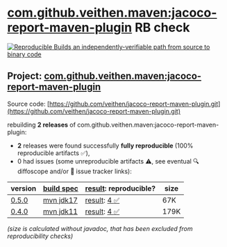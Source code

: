 [com.github.veithen.maven:jacoco-report-maven-plugin](https://central.sonatype.com/artifact/com.github.veithen.maven/jacoco-report-maven-plugin/versions) RB check
=======

[![Reproducible Builds](https://reproducible-builds.org/images/logos/rb.svg) an independently-verifiable path from source to binary code](https://reproducible-builds.org/)

## Project: [com.github.veithen.maven:jacoco-report-maven-plugin](https://central.sonatype.com/artifact/com.github.veithen.maven/jacoco-report-maven-plugin/versions)

Source code: [https://github.com/veithen/jacoco-report-maven-plugin.git](https://github.com/veithen/jacoco-report-maven-plugin.git)

rebuilding **2 releases** of com.github.veithen.maven:jacoco-report-maven-plugin:
- **2** releases were found successfully **fully reproducible** (100% reproducible artifacts :white_check_mark:),
- 0 had issues (some unreproducible artifacts :warning:, see eventual :mag: diffoscope and/or :memo: issue tracker links):

| version | [build spec](/BUILDSPEC.md) | [result](https://reproducible-builds.org/docs/jvm/): reproducible? | size |
| -- | --------- | ------ | -- |
| [0.5.0](https://central.sonatype.com/artifact/com.github.veithen.maven/jacoco-report-maven-plugin/0.5.0/pom) | [mvn jdk17](jacoco-report-maven-plugin-0.5.0.buildspec) | [result](jacoco-report-maven-plugin-0.5.0.buildinfo): [4 :white_check_mark: ](jacoco-report-maven-plugin-0.5.0.buildcompare) | 67K |
| [0.4.0](https://central.sonatype.com/artifact/com.github.veithen.maven/jacoco-report-maven-plugin/0.4.0/pom) | [mvn jdk11](jacoco-report-maven-plugin-0.4.0.buildspec) | [result](jacoco-report-maven-plugin-0.4.0.buildinfo): [4 :white_check_mark: ](jacoco-report-maven-plugin-0.4.0.buildcompare) | 179K |

<i>(size is calculated without javadoc, that has been excluded from reproducibility checks)</i>

